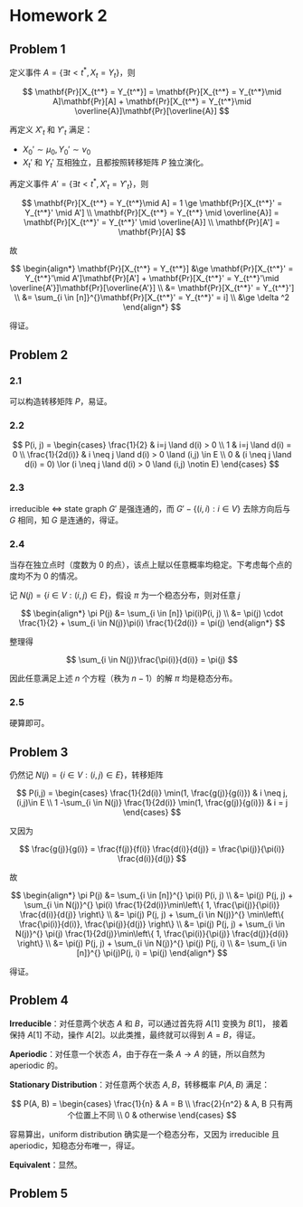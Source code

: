 # Homework 2

## Problem 1

定义事件 $A = \{ \exists t < t^*,X_t =  Y_t \}$，则

$$
\mathbf{Pr}[X_{t^*} = Y_{t^*}] = \mathbf{Pr}[X_{t^*} = Y_{t^*}\mid A]\mathbf{Pr}[A] + \mathbf{Pr}[X_{t^*} = Y_{t^*}\mid \overline{A}]\mathbf{Pr}[\overline{A}]
$$

再定义 $X'_t$ 和 $Y'_t$ 满足：

- $X_0' \sim \mu_0, Y_0' \sim \nu _0$
- $X_t'$ 和 $Y_t'$ 互相独立，且都按照转移矩阵 $P$ 独立演化。

再定义事件 $A' = \{ \exists t < t^*,X'_t =  Y'_t \}$，则

$$
\mathbf{Pr}[X_{t^*} = Y_{t^*}\mid A] = 1 \ge \mathbf{Pr}[X_{t^*}' = Y_{t^*}' \mid A'] \\
\mathbf{Pr}[X_{t^*} = Y_{t^*} \mid \overline{A}] = \mathbf{Pr}[X_{t^*}' = Y_{t^*}' \mid \overline{A}] \\
\mathbf{Pr}[A'] = \mathbf{Pr}[A]
$$

故

$$
\begin{align*}
\mathbf{Pr}[X_{t^*} = Y_{t^*}] &\ge \mathbf{Pr}[X_{t^*}' = Y_{t^*}'\mid A']\mathbf{Pr}[A'] + \mathbf{Pr}[X_{t^*}' = Y_{t^*}'\mid \overline{A'}]\mathbf{Pr}[\overline{A'}] \\
&= \mathbf{Pr}[X_{t^*}' = Y_{t^*}'] \\
&= \sum_{i \in [n]}^{}\mathbf{Pr}[X_{t^*}' = Y_{t^*}' = i] \\
&\ge \delta ^2
\end{align*} 
$$

得证。

## Problem 2

### 2.1

可以构造转移矩阵 $P$，易证。

### 2.2

$$
P(i, j) = \begin{cases}
    \frac{1}{2} & i=j \land d(i) > 0 \\
    1 & i=j \land d(i) = 0 \\
    \frac{1}{2d(i)} & i \neq j \land d(i) > 0 \land (i,j) \in E \\
    0 & (i \neq j \land d(i) = 0) \lor (i \neq j \land d(i) > 0 \land (i,j) \notin E)
\end{cases} 
$$

### 2.3

irreducible $\Leftrightarrow$ state graph $G'$ 是强连通的，而 $G'- \{ (i,i): i\in V \}$ 去除方向后与 $G$ 相同，知 $G$ 是连通的，得证。

### 2.4

当存在独立点时（度数为 0 的点），该点上赋以任意概率均稳定。下考虑每个点的度均不为 0 的情况。

记 $N(j) = \{ i\in V:(i,j) \in E \}$，假设 $\pi$ 为一个稳态分布，则对任意 $j$

$$
\begin{align*}
    \pi P(j) &= \sum_{i \in [n]} \pi(i)P(i, j) \\
    &= \pi(j) \cdot \frac{1}{2} + \sum_{i \in N(j)}\pi(i) \frac{1}{2d(i)} = \pi(j)
\end{align*} 
$$

整理得

$$
\sum_{i \in N(j)}\frac{\pi(i)}{d(i)} = \pi(j)
$$

因此任意满足上述 $n$ 个方程（秩为 $n-1$）的解 $\pi$ 均是稳态分布。

### 2.5

硬算即可。

## Problem 3

仍然记 $N(j) = \{i \in V: (i, j)\in E \}$，转移矩阵 

$$
P(i,j) = \begin{cases}
    \frac{1}{2d(i)} \min(1, \frac{g(j)}{g(i)}) & i \neq j, (i,j)\in E \\
    1 -\sum_{i \in N(j)} \frac{1}{2d(i)} \min(1, \frac{g(j)}{g(i)}) & i = j
\end{cases} 
$$

又因为

$$
\frac{g(j)}{g(i)} = \frac{f(j)}{f(i)} \frac{d(i)}{d(j)} = \frac{\pi(j)}{\pi(i)} \frac{d(i)}{d(j)}
$$

故

$$
\begin{align*}
    \pi P(j) &= \sum_{i \in [n]}^{} \pi(i) P(i, j) \\
    &= \pi(j) P(j, j) + \sum_{i \in N(j)}^{} \pi(i) \frac{1}{2d(i)}\min\left\{ 1, \frac{\pi(j)}{\pi(i)} \frac{d(i)}{d(j)} \right\} \\
    &= \pi(j) P(j, j) + \sum_{i \in N(j)}^{} \min\left\{ \frac{\pi(i)}{d(i)}, \frac{\pi(j)}{d(j)} \right\} \\
    &= \pi(j) P(j, j) + \sum_{i \in N(j)}^{} \pi(j) \frac{1}{2d(j)}\min\left\{ 1, \frac{\pi(i)}{\pi(j)} \frac{d(j)}{d(i)} \right\} \\
    &= \pi(j) P(j, j) + \sum_{i \in N(j)}^{} \pi(j) P(j, i) \\
    &= \sum_{i \in [n]}^{} \pi(j)P(j, i) = \pi(j)
\end{align*} 
$$

得证。

## Problem 4

**Irreducible**：对任意两个状态 $A$ 和 $B$，可以通过首先将 $A[1]$ 变换为 $B[1]$， 接着保持 $A[1]$ 不动，操作 $A[2]$。以此类推，最终就可以得到 $A = B$，得证。

**Aperiodic**：对任意一个状态 $A$，由于存在一条 $A \rightarrow A$ 的链，所以自然为 aperiodic 的。

**Stationary Distribution**：对任意两个状态 $A, B$，转移概率 $P(A,B)$ 满足：

$$
P(A, B) = \begin{cases}
    \frac{1}{n} & A = B \\
    \frac{2}{n^2} & A, B 只有两个位置上不同 \\
    0 & otherwise
\end{cases} 
$$

容易算出，uniform distribution 确实是一个稳态分布，又因为 irreducible 且 aperiodic，知稳态分布唯一，得证。

**Equivalent**：显然。

## Problem 5
